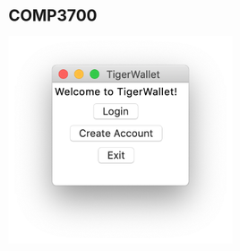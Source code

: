 # COMP3700


<img src="https://raw.githubusercontent.com/chaptersix/COMP3700/master/test_gui.png?token=AbSIQIs945XlJLHoqTJRt_IKG2otHqVVks5cvkEiwA%3D%3D" width=400>
